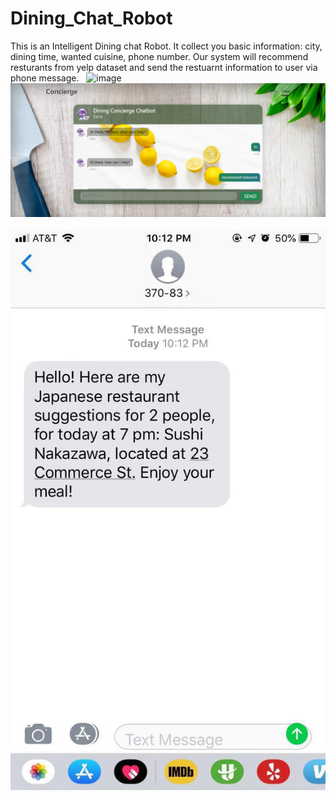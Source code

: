 # Dining_Chat_Robot
This is an Intelligent Dining chat Robot. It collect you basic information: city, dining time, wanted cuisine, phone number. Our system will recommend resturants from yelp dataset and send the restuarnt information to user via phone message.
&nbsp;
![image](https://github.com/ChenxiCui97/Dining_Chat_Robot/blob/master/images/cut1.PNG)
&nbsp;
![image](https://github.com/ChenxiCui97/Dining_Chat_Robot/blob/master/images/cut2.PNG)
&nbsp;
![image](https://github.com/ChenxiCui97/Dining_Chat_Robot/blob/master/images/cut3.jpg)
